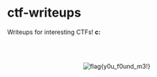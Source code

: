 # ctf-writeups
Writeups for interesting CTFs! **c:**

<br /><br />

<p align="center">
  <img src="https://capturetheflag.withgoogle.com/img/Flag.png" alt="flag{y0u_f0und_m3!}">
</p>

<br />
